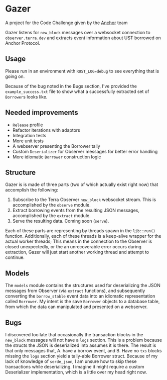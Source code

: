 # Gazer
A project for the Code Challenge given by the [Anchor](https://github.com/Anchor-Protocol) team

Gazer listens for `new_block` messages over a websocket connection to `observer.terra.dev` and extracts event information about UST borrowed on Anchor Protocol.

## Usage

Please run in an environment with `RUST_LOG=debug` to see everything that is going on.

Because of the bug noted in the Bugs section, I've provided the `example_success.txt` file to show what a successfully extracted set of `Borrower`s looks like.

## Needed improvements

- `Release` profile
- Refactor iterations with adaptors
- Integration tests
- More unit tests
- A webserver presenting the Borrower tally
- Custom `Deserializer` for Observer messages for better error handling
- More idiomatic `Borrower` construction logic

## Structure

Gazer is is made of three parts (two of which actually exist right now) that accomplish the following: 

1. Subscribe to the Terra Observer `new_block` websocket stream. This is accomplished by the `observe` module.
2. Extract borrowing events from the resulting JSON messages, accomplished by the `extract` module.
3. Serve the resulting data. Coming soon (`serve`).

Each of these parts are representing by threads spawn in the `lib::run()` function. Additionally, each of these threads is a keep-alive wrapper for the actual worker threads;
This means in the connection to the Observer is closed unexpectedly, or the an unrecoverable error occurs during extraction, Gazer will just start another working thread and
attempt to continue.

## Models

The `models` module contains the structures used for deserializing the JSON messages from Observer (via `extract` functions), and subsequently converting the `borrow_stable` event data into an idiomatic
representation called `Borrower`. My intent is the save `Borrower` objects to a database table, from which the data can manipulated and presented on a webserver.

## Bugs

I discovered too late that occasionally the transaction blocks in the `new_block` messages will not have a `logs` section. This is a problem because the structs the JSON is
deserialized into assumes it is there. The result is that only messages that, A. have a borrow event, and B. Have no `txs` blocks missing the `logs` section yield a 
tally-able Borrower struct. Because of my lack of knowledge of `serde_json`, I am unsure how to skip these transactions while deserializing. I imagine it might require a custom
Deserializer implementation, which is a little over my head right now.
